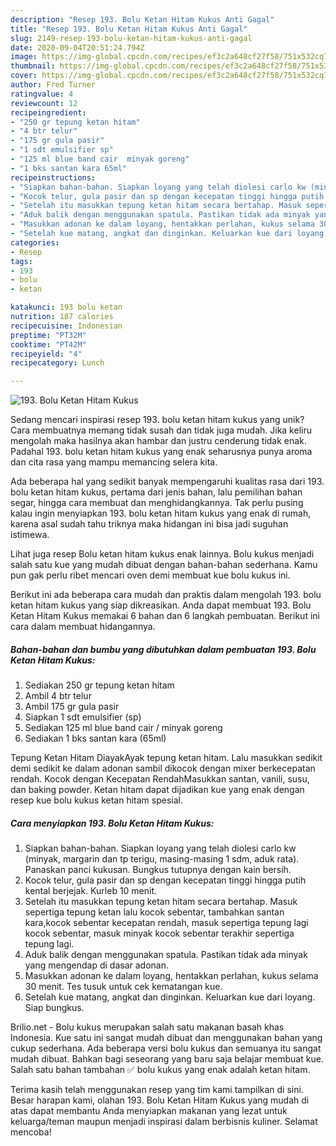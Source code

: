 ```yaml
---
description: "Resep 193. Bolu Ketan Hitam Kukus Anti Gagal"
title: "Resep 193. Bolu Ketan Hitam Kukus Anti Gagal"
slug: 2149-resep-193-bolu-ketan-hitam-kukus-anti-gagal
date: 2020-09-04T20:51:24.794Z
image: https://img-global.cpcdn.com/recipes/ef3c2a648cf27f58/751x532cq70/193-bolu-ketan-hitam-kukus-foto-resep-utama.jpg
thumbnail: https://img-global.cpcdn.com/recipes/ef3c2a648cf27f58/751x532cq70/193-bolu-ketan-hitam-kukus-foto-resep-utama.jpg
cover: https://img-global.cpcdn.com/recipes/ef3c2a648cf27f58/751x532cq70/193-bolu-ketan-hitam-kukus-foto-resep-utama.jpg
author: Fred Turner
ratingvalue: 4
reviewcount: 12
recipeingredient:
- "250 gr tepung ketan hitam"
- "4 btr telur"
- "175 gr gula pasir"
- "1 sdt emulsifier sp"
- "125 ml blue band cair  minyak goreng"
- "1 bks santan kara 65ml"
recipeinstructions:
- "Siapkan bahan-bahan. Siapkan loyang yang telah diolesi carlo kw (minyak, margarin dan tp terigu, masing-masing 1 sdm, aduk rata). Panaskan panci kukusan. Bungkus tutupnya dengan kain bersih."
- "Kocok telur, gula pasir dan sp dengan kecepatan tinggi hingga putih kental berjejak. Kurleb 10 menit."
- "Setelah itu masukkan tepung ketan hitam secara bertahap. Masuk sepertiga tepung ketan lalu kocok sebentar, tambahkan santan kara,kocok sebentar kecepatan rendah, masuk sepertiga tepung lagi kocok sebentar, masuk minyak kocok sebentar terakhir sepertiga tepung lagi."
- "Aduk balik dengan menggunakan spatula. Pastikan tidak ada minyak yang mengendap di dasar adonan."
- "Masukkan adonan ke dalam loyang, hentakkan perlahan, kukus selama 30 menit. Tes tusuk untuk cek kematangan kue."
- "Setelah kue matang, angkat dan dinginkan. Keluarkan kue dari loyang. Siap bungkus."
categories:
- Resep
tags:
- 193
- bolu
- ketan

katakunci: 193 bolu ketan 
nutrition: 187 calories
recipecuisine: Indonesian
preptime: "PT32M"
cooktime: "PT42M"
recipeyield: "4"
recipecategory: Lunch

---
```



![193. Bolu Ketan Hitam Kukus](https://img-global.cpcdn.com/recipes/ef3c2a648cf27f58/751x532cq70/193-bolu-ketan-hitam-kukus-foto-resep-utama.jpg)

Sedang mencari inspirasi resep 193. bolu ketan hitam kukus yang unik? Cara membuatnya memang tidak susah dan tidak juga mudah. Jika keliru mengolah maka hasilnya akan hambar dan justru cenderung tidak enak. Padahal 193. bolu ketan hitam kukus yang enak seharusnya punya aroma dan cita rasa yang mampu memancing selera kita.

Ada beberapa hal yang sedikit banyak mempengaruhi kualitas rasa dari 193. bolu ketan hitam kukus, pertama dari jenis bahan, lalu pemilihan bahan segar, hingga cara membuat dan menghidangkannya. Tak perlu pusing kalau ingin menyiapkan 193. bolu ketan hitam kukus yang enak di rumah, karena asal sudah tahu triknya maka hidangan ini bisa jadi suguhan istimewa.

Lihat juga resep Bolu ketan hitam kukus enak lainnya. Bolu kukus menjadi salah satu kue yang mudah dibuat dengan bahan-bahan sederhana. Kamu pun gak perlu ribet mencari oven demi membuat kue bolu kukus ini.


Berikut ini ada beberapa cara mudah dan praktis dalam mengolah 193. bolu ketan hitam kukus yang siap dikreasikan. Anda dapat membuat 193. Bolu Ketan Hitam Kukus memakai 6 bahan dan 6 langkah pembuatan. Berikut ini cara dalam membuat hidangannya.

<!--inarticleads1-->

##### Bahan-bahan dan bumbu yang dibutuhkan dalam pembuatan 193. Bolu Ketan Hitam Kukus:

1. Sediakan 250 gr tepung ketan hitam
1. Ambil 4 btr telur
1. Ambil 175 gr gula pasir
1. Siapkan 1 sdt emulsifier (sp)
1. Sediakan 125 ml blue band cair / minyak goreng
1. Sediakan 1 bks santan kara (65ml)


Tepung Ketan Hitam DiayakAyak tepung ketan hitam. Lalu masukkan sedikit demi sedikit ke dalam adonan sambil dikocok dengan mixer berkecepatan rendah. Kocok dengan Kecepatan RendahMasukkan santan, vanili, susu, dan baking powder. Ketan hitam dapat dijadikan kue yang enak dengan resep kue bolu kukus ketan hitam spesial. 

<!--inarticleads2-->

##### Cara menyiapkan 193. Bolu Ketan Hitam Kukus:

1. Siapkan bahan-bahan. Siapkan loyang yang telah diolesi carlo kw (minyak, margarin dan tp terigu, masing-masing 1 sdm, aduk rata). Panaskan panci kukusan. Bungkus tutupnya dengan kain bersih.
1. Kocok telur, gula pasir dan sp dengan kecepatan tinggi hingga putih kental berjejak. Kurleb 10 menit.
1. Setelah itu masukkan tepung ketan hitam secara bertahap. Masuk sepertiga tepung ketan lalu kocok sebentar, tambahkan santan kara,kocok sebentar kecepatan rendah, masuk sepertiga tepung lagi kocok sebentar, masuk minyak kocok sebentar terakhir sepertiga tepung lagi.
1. Aduk balik dengan menggunakan spatula. Pastikan tidak ada minyak yang mengendap di dasar adonan.
1. Masukkan adonan ke dalam loyang, hentakkan perlahan, kukus selama 30 menit. Tes tusuk untuk cek kematangan kue.
1. Setelah kue matang, angkat dan dinginkan. Keluarkan kue dari loyang. Siap bungkus.


Brilio.net - Bolu kukus merupakan salah satu makanan basah khas Indonesia. Kue satu ini sangat mudah dibuat dan menggunakan bahan yang cukup sederhana. Ada beberapa versi bolu kukus dan semuanya itu sangat mudah dibuat. Bahkan bagi seseorang yang baru saja belajar membuat kue. Salah satu bahan tambahan ✅ bolu kukus yang enak adalah ketan hitam. 

Terima kasih telah menggunakan resep yang tim kami tampilkan di sini. Besar harapan kami, olahan 193. Bolu Ketan Hitam Kukus yang mudah di atas dapat membantu Anda menyiapkan makanan yang lezat untuk keluarga/teman maupun menjadi inspirasi dalam berbisnis kuliner. Selamat mencoba!
